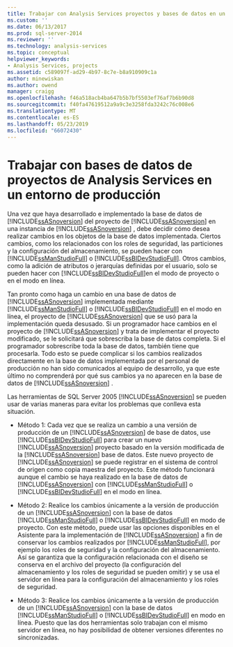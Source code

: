```yaml
---
title: Trabajar con Analysis Services proyectos y bases de datos en un entorno de producción | Microsoft Docs
ms.custom: ''
ms.date: 06/13/2017
ms.prod: sql-server-2014
ms.reviewer: ''
ms.technology: analysis-services
ms.topic: conceptual
helpviewer_keywords:
- Analysis Services, projects
ms.assetid: c589097f-ad29-4b97-8c7e-b8a910909c1a
author: minewiskan
ms.author: owend
manager: craigg
ms.openlocfilehash: f46a518acb4ba647b5b7bf5503ef76af7b6b90d8
ms.sourcegitcommit: f40fa47619512a9a9c3e3258fda3242c76c008e6
ms.translationtype: MT
ms.contentlocale: es-ES
ms.lasthandoff: 05/23/2019
ms.locfileid: "66072430"
---
```

# <a name="working-with-analysis-services-projects-and-databases-in-a-production-environment"></a>Trabajar con bases de datos de proyectos de Analysis Services en un entorno de producción
  Una vez que haya desarrollado e implementado la base de datos de [!INCLUDE[ssASnoversion](../../includes/ssasnoversion-md.md)] del proyecto de [!INCLUDE[ssASnoversion](../../includes/ssasnoversion-md.md)] en una instancia de [!INCLUDE[ssASnoversion](../../includes/ssasnoversion-md.md)] , debe decidir cómo desea realizar cambios en los objetos de la base de datos implementada. Ciertos cambios, como los relacionados con los roles de seguridad, las particiones y la configuración del almacenamiento, se pueden hacer con [!INCLUDE[ssManStudioFull](../../includes/ssmanstudiofull-md.md)] o [!INCLUDE[ssBIDevStudioFull](../../includes/ssbidevstudiofull-md.md)]. Otros cambios, como la adición de atributos o jerarquías definidas por el usuario, solo se pueden hacer con [!INCLUDE[ssBIDevStudioFull](../../includes/ssbidevstudiofull-md.md)]en el modo de proyecto o en el modo en línea.  
  
 Tan pronto como haga un cambio en una base de datos de [!INCLUDE[ssASnoversion](../../includes/ssasnoversion-md.md)] implementada mediante [!INCLUDE[ssManStudioFull](../../includes/ssmanstudiofull-md.md)] o [!INCLUDE[ssBIDevStudioFull](../../includes/ssbidevstudiofull-md.md)] en el modo en línea, el proyecto de [!INCLUDE[ssASnoversion](../../includes/ssasnoversion-md.md)] que se usó para la implementación queda desusado. Si un programador hace cambios en el proyecto de [!INCLUDE[ssASnoversion](../../includes/ssasnoversion-md.md)] y trata de implementar el proyecto modificado, se le solicitará que sobrescriba la base de datos completa. Si el programador sobrescribe toda la base de datos, también tiene que procesarla. Todo esto se puede complicar si los cambios realizados directamente en la base de datos implementada por el personal de producción no han sido comunicados al equipo de desarrollo, ya que este último no comprenderá por qué sus cambios ya no aparecen en la base de datos de [!INCLUDE[ssASnoversion](../../includes/ssasnoversion-md.md)] .  
  
 Las herramientas de SQL Server 2005 [!INCLUDE[ssASnoversion](../../includes/ssasnoversion-md.md)] se pueden usar de varias maneras para evitar los problemas que conlleva esta situación.  
  
-   Método 1: Cada vez que se realiza un cambio a una versión de producción de un [!INCLUDE[ssASnoversion](../../includes/ssasnoversion-md.md)] de base de datos, use [!INCLUDE[ssBIDevStudioFull](../../includes/ssbidevstudiofull-md.md)] para crear un nuevo [!INCLUDE[ssASnoversion](../../includes/ssasnoversion-md.md)] proyecto basado en la versión modificada de la [!INCLUDE[ssASnoversion](../../includes/ssasnoversion-md.md)] base de datos. Este nuevo proyecto de [!INCLUDE[ssASnoversion](../../includes/ssasnoversion-md.md)] se puede registrar en el sistema de control de origen como copia maestra del proyecto. Este método funcionará aunque el cambio se haya realizado en la base de datos de [!INCLUDE[ssASnoversion](../../includes/ssasnoversion-md.md)] con [!INCLUDE[ssManStudioFull](../../includes/ssmanstudiofull-md.md)] o [!INCLUDE[ssBIDevStudioFull](../../includes/ssbidevstudiofull-md.md)] en el modo en línea.  
  
-   Método 2: Realice los cambios únicamente a la versión de producción de un [!INCLUDE[ssASnoversion](../../includes/ssasnoversion-md.md)] con la base de datos [!INCLUDE[ssManStudioFull](../../includes/ssmanstudiofull-md.md)] o [!INCLUDE[ssBIDevStudioFull](../../includes/ssbidevstudiofull-md.md)] en modo de proyecto. Con este método, puede usar las opciones disponibles en el Asistente para la implementación de [!INCLUDE[ssASnoversion](../../includes/ssasnoversion-md.md)] a fin de conservar los cambios realizados por [!INCLUDE[ssManStudioFull](../../includes/ssmanstudiofull-md.md)], por ejemplo los roles de seguridad y la configuración del almacenamiento. Así se garantiza que la configuración relacionada con el diseño se conserva en el archivo del proyecto (la configuración del almacenamiento y los roles de seguridad se pueden omitir) y se usa el servidor en línea para la configuración del almacenamiento y los roles de seguridad.  
  
-   Método 3: Realice los cambios únicamente a la versión de producción de un [!INCLUDE[ssASnoversion](../../includes/ssasnoversion-md.md)] con la base de datos [!INCLUDE[ssManStudioFull](../../includes/ssmanstudiofull-md.md)] o [!INCLUDE[ssBIDevStudioFull](../../includes/ssbidevstudiofull-md.md)] en modo en línea. Puesto que las dos herramientas solo trabajan con el mismo servidor en línea, no hay posibilidad de obtener versiones diferentes no sincronizadas.  
  
  
